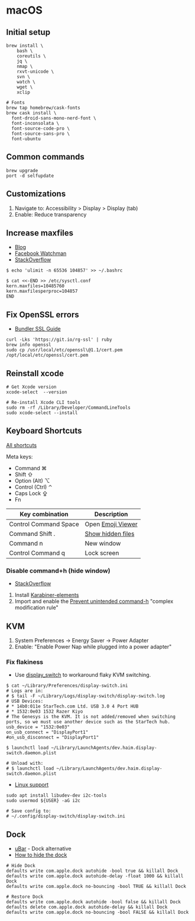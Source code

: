 # macOS

## Initial setup

```
brew install \
    bash \
    coreutils \
    jq \
    nmap \
    rxvt-unicode \
    svn \
    watch \
    wget \
    xclip

# Fonts
brew tap homebrew/cask-fonts
brew cask install \
  font-droid-sans-mono-nerd-font \
  font-inconsolata \
  font-source-code-pro \
  font-source-sans-pro \
  font-ubuntu
```

## Common commands

```
brew upgrade
port -d selfupdate
```

## Customizations

1. Navigate to: Accessibility > Display > Display (tab)
1. Enable: Reduce transparency

## Increase maxfiles

* [Blog](https://docs.riak.com/riak/kv/latest/using/performance/open-files-limit/index.html#mac-os-x-el-capitan)
* [Facebook Watchman](https://facebook.github.io/watchman/docs/install.html#installing-on-os-x-via-homebrew)
* [StackOverflow](https://apple.stackexchange.com/a/366319)

```
$ echo 'ulimit -n 65536 104857' >> ~/.bashrc

$ cat <<-END >> /etc/sysctl.conf
kern.maxfiles=10485760
kern.maxfilesperproc=104857
END
```

## Fix OpenSSL errors

* [Bundler SSL Guide](https://bundler.io/guides/rubygems_tls_ssl_troubleshooting_guide.html#troubleshooting-certificate-errors)

```
curl -Lks 'https://git.io/rg-ssl' | ruby
brew info openssl
sudo cp /usr/local/etc/openssl\@1.1/cert.pem  /opt/local/etc/openssl/cert.pem
```

## Reinstall xcode

```
# Get Xcode version
xcode-select  --version

# Re-install Xcode CLI tools
sudo rm -rf /Library/Developer/CommandLineTools
sudo xcode-select --install
```

## Keyboard Shortcuts

[All shortcuts](https://support.apple.com/en-ca/HT201236)

Meta keys:

- Command ⌘
- Shift ⇧
- Option (Alt) ⌥
- Control (Ctrl) ⌃
- Caps Lock ⇪
- Fn

| Key combination | Description |
| --- | --- |
| Control Command Space | Open [Emoji Viewer](https://support.apple.com/en-ca/guide/mac-help/mchlp1560/mac) |
| Command Shift . | [Show hidden files](https://osxdaily.com/2009/02/25/show-hidden-files-in-os-x/) |
| Command n | New window |
| Control Command q | Lock screen |

### Disable command+h (hide window)

* [StackOverflow](https://superuser.com/a/1354665)

1. Install [Karabiner-elements](https://karabiner-elements.pqrs.org/)
1. Import and enable the [Prevent unintended command-h](https://ke-complex-modifications.pqrs.org/?q=Prevent%20unintended%20command-h) "complex modification rule"

## KVM

1. System Preferences -> Energy Saver -> Power Adapter
1. Enable: "Enable Power Nap while plugged into a power adapter"

### Fix flakiness

* Use [display_switch](https://github.com/haimgel/display-switch) to workaround flaky KVM switching.

```
$ cat ~/Library/Preferences/display-switch.ini
# Logs are in:
# $ tail -F ~/Library/Logs/display-switch/display-switch.log
# USB Devices:
# * 14b0:011e StarTech.com Ltd. USB 3.0 4 Port HUB
# * 1532:0e03 1532 Razer Kiyo
# The Genesys is the KVM. It is not added/removed when switching ports, so we must use another device such as the StarTech hub.
usb_device = "1532:0e03"
on_usb_connect = "DisplayPort1"
#on_usb_disconnect = "DisplayPort1"

$ launchctl load ~/Library/LaunchAgents/dev.haim.display-switch.daemon.plist

# Unload with:
# $ launchctl load ~/Library/LaunchAgents/dev.haim.display-switch.daemon.plist
```

* [Linux support](https://github.com/haimgel/display-switch/pull/22)

```
sudo apt install libudev-dev i2c-tools
sudo usermod ${USER} -aG i2c

# Save config to:
# ~/.config/display-switch/display-switch.ini
```

## Dock

* [uBar](https://brawersoftware.com/products/ubar) - Dock alternative
* [How to hide the dock](https://apple.stackexchange.com/a/298826)

```
# Hide Dock
defaults write com.apple.dock autohide -bool true && killall Dock
defaults write com.apple.dock autohide-delay -float 1000 && killall Dock
defaults write com.apple.dock no-bouncing -bool TRUE && killall Dock

# Restore Dock
defaults write com.apple.dock autohide -bool false && killall Dock
defaults delete com.apple.dock autohide-delay && killall Dock
defaults write com.apple.dock no-bouncing -bool FALSE && killall Dock
```
